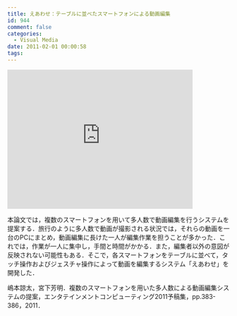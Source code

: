 ```yaml
---
title: えあわせ：テーブルに並べたスマートフォンによる動画編集
id: 944
comment: false
categories:
  - Visual Media
date: 2011-02-01 00:00:58
tags:
---
```



<iframe width="420" height="315" src="https://www.youtube.com/embed/GMth_-znAyI" frameborder="0" allowfullscreen></iframe>



本論文では，複数のスマートフォンを用いて多人数で動画編集を行うシステムを提案する．旅行のように多人数で動画が撮影される状況では，それらの動画を一台のPCにまとめ，動画編集に長けた一人が編集作業を担うことが多かった．これでは，作業が一人に集中し，手間と時間がかかる．また，編集者以外の意図が反映されない可能性もある．そこで，各スマートフォンをテーブルに並べて，タッチ操作およびジェスチャ操作によって動画を編集するシステム「えあわせ」を開発した．

嶋本諒太，宮下芳明．複数のスマートフォンを用いた多人数による動画編集システムの提案，エンタテインメントコンピューティング2011予稿集，pp.383-386，2011．
